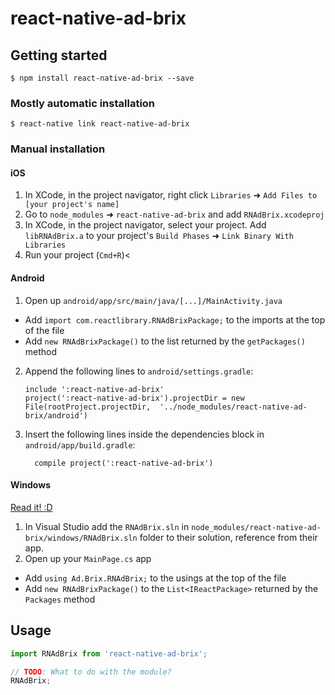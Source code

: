 
# react-native-ad-brix

## Getting started

`$ npm install react-native-ad-brix --save`

### Mostly automatic installation

`$ react-native link react-native-ad-brix`

### Manual installation


#### iOS

1. In XCode, in the project navigator, right click `Libraries` ➜ `Add Files to [your project's name]`
2. Go to `node_modules` ➜ `react-native-ad-brix` and add `RNAdBrix.xcodeproj`
3. In XCode, in the project navigator, select your project. Add `libRNAdBrix.a` to your project's `Build Phases` ➜ `Link Binary With Libraries`
4. Run your project (`Cmd+R`)<

#### Android

1. Open up `android/app/src/main/java/[...]/MainActivity.java`
  - Add `import com.reactlibrary.RNAdBrixPackage;` to the imports at the top of the file
  - Add `new RNAdBrixPackage()` to the list returned by the `getPackages()` method
2. Append the following lines to `android/settings.gradle`:
  	```
  	include ':react-native-ad-brix'
  	project(':react-native-ad-brix').projectDir = new File(rootProject.projectDir, 	'../node_modules/react-native-ad-brix/android')
  	```
3. Insert the following lines inside the dependencies block in `android/app/build.gradle`:
  	```
      compile project(':react-native-ad-brix')
  	```

#### Windows
[Read it! :D](https://github.com/ReactWindows/react-native)

1. In Visual Studio add the `RNAdBrix.sln` in `node_modules/react-native-ad-brix/windows/RNAdBrix.sln` folder to their solution, reference from their app.
2. Open up your `MainPage.cs` app
  - Add `using Ad.Brix.RNAdBrix;` to the usings at the top of the file
  - Add `new RNAdBrixPackage()` to the `List<IReactPackage>` returned by the `Packages` method


## Usage
```javascript
import RNAdBrix from 'react-native-ad-brix';

// TODO: What to do with the module?
RNAdBrix;
```
  